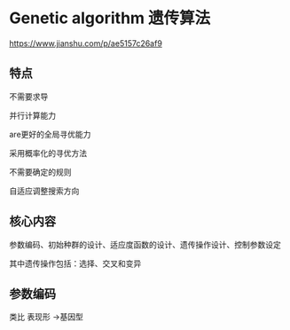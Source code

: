 # Genetic algorithm 遗传算法

https://www.jianshu.com/p/ae5157c26af9

## 特点

不需要求导

并行计算能力

are更好的全局寻优能力

采用概率化的寻优方法

不需要确定的规则

自适应调整搜索方向

## 核心内容

参数编码、初始种群的设计、适应度函数的设计、遗传操作设计、控制参数设定

其中遗传操作包括：选择、交叉和变异



## 参数编码

类比   表现形 $\rightarrow$基因型   



